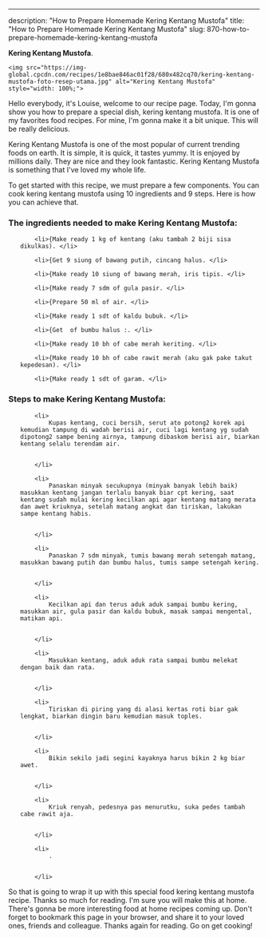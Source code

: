 ---
description: "How to Prepare Homemade Kering Kentang Mustofa"
title: "How to Prepare Homemade Kering Kentang Mustofa"
slug: 870-how-to-prepare-homemade-kering-kentang-mustofa

<p>
	<strong>Kering Kentang Mustofa</strong>. 
	
</p>
<p>
	
	<img src="https://img-global.cpcdn.com/recipes/1e8bae846ac01f28/680x482cq70/kering-kentang-mustofa-foto-resep-utama.jpg" alt="Kering Kentang Mustofa" style="width: 100%;">
	
	
</p>
<p>
	Hello everybody, it's Louise, welcome to our recipe page. Today, I'm gonna show you how to prepare a special dish, kering kentang mustofa. It is one of my favorites food recipes. For mine, I'm gonna make it a bit unique. This will be really delicious.
</p>
	
<p>
	Kering Kentang Mustofa is one of the most popular of current trending foods on earth. It is simple, it is quick, it tastes yummy. It is enjoyed by millions daily. They are nice and they look fantastic. Kering Kentang Mustofa is something that I've loved my whole life.
</p>
<p>
	
</p>

<p>
To get started with this recipe, we must prepare a few components. You can cook kering kentang mustofa using 10 ingredients and 9 steps. Here is how you can achieve that.
</p>

<h3>The ingredients needed to make Kering Kentang Mustofa:</h3>

<ol>
	
		<li>{Make ready 1 kg of kentang (aku tambah 2 biji sisa dikulkas). </li>
	
		<li>{Get 9 siung of bawang putih, cincang halus. </li>
	
		<li>{Make ready 10 siung of bawang merah, iris tipis. </li>
	
		<li>{Make ready 7 sdm of gula pasir. </li>
	
		<li>{Prepare 50 ml of air. </li>
	
		<li>{Make ready 1 sdt of kaldu bubuk. </li>
	
		<li>{Get  of bumbu halus :. </li>
	
		<li>{Make ready 10 bh of cabe merah keriting. </li>
	
		<li>{Make ready 10 bh of cabe rawit merah (aku gak pake takut kepedesan). </li>
	
		<li>{Make ready 1 sdt of garam. </li>
	
</ol>
<p>
	
</p>

<h3>Steps to make Kering Kentang Mustofa:</h3>

<ol>
	
		<li>
			Kupas kentang, cuci bersih, serut ato potong2 korek api kemudian tampung di wadah berisi air, cuci lagi kentang yg sudah dipotong2 sampe bening airnya, tampung dibaskom berisi air, biarkan kentang selalu terendam air.
			
			
		</li>
	
		<li>
			Panaskan minyak secukupnya (minyak banyak lebih baik) masukkan kentang jangan terlalu banyak biar cpt kering, saat kentang sudah mulai kering kecilkan api agar kentang matang merata dan awet kriuknya, setelah matang angkat dan tiriskan, lakukan sampe kentang habis.
			
			
		</li>
	
		<li>
			Panaskan 7 sdm minyak, tumis bawang merah setengah matang, masukkan bawang putih dan bumbu halus, tumis sampe setengah kering.
			
			
		</li>
	
		<li>
			Kecilkan api dan terus aduk aduk sampai bumbu kering, masukkan air, gula pasir dan kaldu bubuk, masak sampai mengental, matikan api.
			
			
		</li>
	
		<li>
			Masukkan kentang, aduk aduk rata sampai bumbu melekat dengan baik dan rata.
			
			
		</li>
	
		<li>
			Tiriskan di piring yang di alasi kertas roti biar gak lengkat, biarkan dingin baru kemudian masuk toples.
			
			
		</li>
	
		<li>
			Bikin sekilo jadi segini kayaknya harus bikin 2 kg biar awet.
			
			
		</li>
	
		<li>
			Kriuk renyah, pedesnya pas menurutku, suka pedes tambah cabe rawit aja.
			
			
		</li>
	
		<li>
			.
			
			
		</li>
	
</ol>

<p>
	
</p>

<p>
	So that is going to wrap it up with this special food kering kentang mustofa recipe. Thanks so much for reading. I'm sure you will make this at home. There's gonna be more interesting food at home recipes coming up. Don't forget to bookmark this page in your browser, and share it to your loved ones, friends and colleague. Thanks again for reading. Go on get cooking!
</p>
